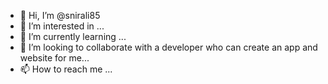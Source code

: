 - 👋 Hi, I’m @snirali85
- 👀 I’m interested in ...
- 🌱 I’m currently learning ...
- 💞️ I’m looking to collaborate with a developer who can create an app and website for me...
- 📫 How to reach me ...

<!---
snirali85/snirali85 is a ✨ special ✨ repository because its `README.md` (this file) appears on your GitHub profile.
You can click the Preview link to take a look at your changes.
--->
